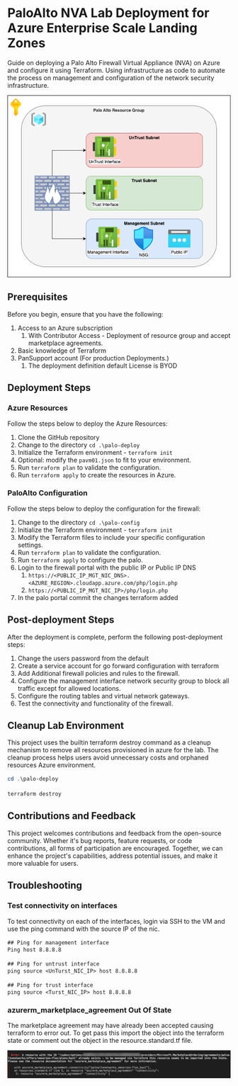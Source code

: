 # PaloAlto NVA Lab Deployment for Azure Enterprise Scale Landing Zones

Guide on deploying a Palo Alto Firewall Virtual Appliance (NVA) on Azure and configure it using Terraform. Using infrastructure as code to automate the process on management and configuration of the network security infrastructure.

![palo_diagram](img/Diagram.png)

## Prerequisites

Before you begin, ensure that you have the following:

1. Access to an Azure subscription
   1. With Contributor Access - Deployment of resource group and accept marketplace agreements.
2. Basic knowledge of Terraform
3. PanSupport account (For production Deployments.)
   1. The deployment definition default License is BYOD

## Deployment Steps

### Azure Resources

Follow the steps below to deploy the Azure Resources:

1. Clone the GitHub repository
2. Change to the directory ```cd .\palo-deploy```
3. Initialize the Terraform environment - ```terraform init```
4. Optional: modify the ```pavm01.json``` to fit to your environment.
5. Run ```terraform plan``` to validate the configuration.
6. Run ```terraform apply``` to create the resources in Azure.

### PaloAlto Configuration

Follow the steps below to deploy the configuration for the firewall:

1. Change to the directory ```cd .\palo-config```
2. Initialize the Terraform environment - ```terraform init```
3. Modify the Terraform files to include your specific configuration settings.
4. Run ```terraform plan``` to validate the configuration.
5. Run ```terraform apply``` to configure the palo.
6. Login to the firewall portal with the public IP or Public IP DNS
   1. ```https://<PUBLIC_IP_MGT_NIC_DNS>.<AZURE_REGION>.cloudapp.azure.com/php/login.php```
   2. ```https://<PUBLIC_IP_MGT_NIC_IP>/php/login.php```
7. In the palo portal commit the changes terraform added

## Post-deployment Steps

After the deployment is complete, perform the following post-deployment steps:

1. Change the users password from the default
2. Create a service account for go forward configuration with terraform
3. Add Additional firewall policies and rules to the firewall.
4. Configure the management interface network security group to block all traffic except for allowed locations.
5. Configure the routing tables and virtual network gateways.
6. Test the connectivity and functionality of the firewall.

## Cleanup Lab Environment

This project uses the builtin terraform destroy command as a cleanup mechanism to remove all resources provisioned in azure for the lab. The cleanup process helps users avoid unnecessary costs and orphaned resources Azure environment.

```powershell
cd .\palo-deploy

terraform destroy
```

## Contributions and Feedback

This project welcomes contributions and feedback from the open-source community. Whether it's bug reports, feature requests, or code contributions, all forms of participation are encouraged. Together, we can enhance the project's capabilities, address potential issues, and make it more valuable for users.

## Troubleshooting

### Test connectivity on interfaces

To test connectivity on each of the interfaces, login via SSH to the VM and use the ping command with the source IP of the nic.

```shell
## Ping for management interface
Ping host 8.8.8.8

## Ping for untrust interface
ping source <UnTurst_NIC_IP> host 8.8.8.8

## Ping for trust interface
ping source <Turst_NIC_IP> host 8.8.8.8
```

### azurerm_marketplace_agreement Out Of State

The marketplace agreement may have already been accepted causing terraform to error out. To get pass this import the object into the terraform state or comment out the object in the resource.standard.tf file.

![TF_MarketPlaceError](img/error-tfimport-makagreement.jpg)
